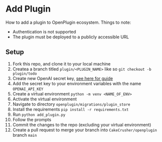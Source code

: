 # Add Plugin
How to add a plugin to OpenPlugin ecosystem.
Things to note:
- Authentication is not supported
- The plugin must be deployed to a publicly accessible URL
## Setup
1. Fork this repo, and clone it to your local machine
2. Createa a branch titled `plugin/<PLUGIN_NAME>` like so `git checkout -b plugin/todo`
3. Create new OpenAI secret key, [see here for guide](https://help.openai.com/en/articles/4936850-where-do-i-find-my-secret-api-key)
4. Add the secret key to your environment variables with the name `OPENAI_API_KEY`
5. Create a virtual environment `python -m venv <NAME_OF_ENV>`
6. Activate the virtual environment
7. Navigate to directory `openplugin/migrations/plugin_store`
8. Install the requirements `pip install -r requirements.txt`
9. Run `python add_plugin.py`
10. Follow the prompts
11. Commit the changes to the repo (excluding your virtual environment)
12. Create a pull request to merge your branch into `CakeCrusher/openplugin` branch `main`